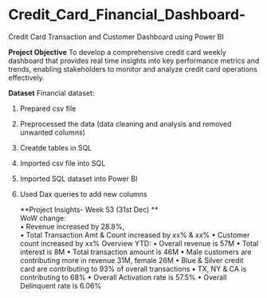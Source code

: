 # Credit_Card_Financial_Dashboard-
Credit Card Transaction and Customer Dashboard using Power BI

**Project Objective** 
To develop a comprehensive credit card 
weekly dashboard that provides real
time insights into key performance 
metrics and trends, enabling 
stakeholders to monitor and analyze 
credit card operations effectively. 

**Dataset**
Financial dataset:

1. Prepared csv file
2. Preprocessed the data (data cleaning and analysis and removed unwanted columns)
3. Creatde tables in SQL  
4. Imported csv file into SQL
5. Imported SQL dataset into Power BI
6. Used Dax queries to add new columns


   **Project Insights- Week 53 (31st Dec)  **    
WoW change:  
• Revenue increased by 28.8%,  
• Total Transaction Amt & Count increased by xx% & xx% 
• Customer count increased by xx% Overview YTD: 
• Overall revenue is 57M 
• Total interest is 8M 
• Total transaction amount is 46M 
• Male customers are contributing more in revenue 31M, female 26M 
• Blue & Silver credit card are contributing to 93% of overall transactions 
• TX, NY & CA is contributing to 68% 
• Overall Activation rate is 57.5% 
• Overall Delinquent rate is 6.06% 
